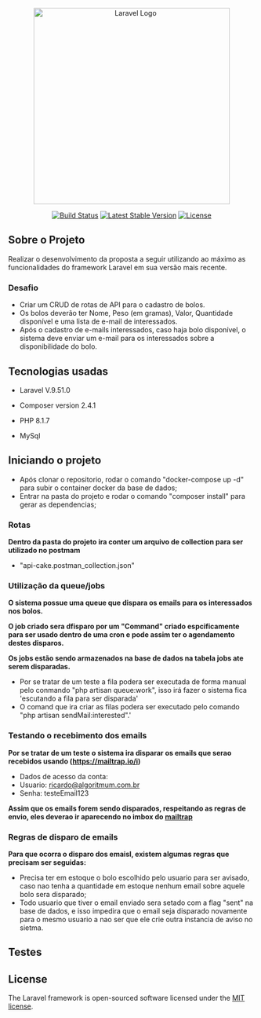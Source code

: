 <p align="center"><a href="https://laravel.com" target="_blank"><img src="https://www.checklistfacil.com/wp-content/uploads/2022/07/logo_checklist_facil.webp" width="400" alt="Laravel Logo"></a></p>

<p align="center">
<a href="https://github.com/laravel/framework/actions"><img src="https://github.com/laravel/framework/workflows/tests/badge.svg" alt="Build Status"></a>
<a href="https://packagist.org/packages/laravel/framework"><img src="https://img.shields.io/packagist/v/laravel/framework" alt="Latest Stable Version"></a>
<a href="https://packagist.org/packages/laravel/framework"><img src="https://img.shields.io/packagist/l/laravel/framework" alt="License"></a>
</p>

## Sobre o Projeto

Realizar o desenvolvimento da proposta a seguir utilizando ao máximo as funcionalidades
do framework Laravel em sua versão mais recente.

### Desafio
- Criar um CRUD de rotas de API para o cadastro de bolos.
- Os bolos deverão ter Nome, Peso (em gramas), Valor, Quantidade disponível e uma lista
  de e-mail de interessados.
- Após o cadastro de e-mails interessados, caso haja bolo disponível, o sistema deve enviar
  um e-mail para os interessados sobre a disponibilidade do bolo.

## Tecnologias usadas

- Laravel V.9.51.0

- Composer version 2.4.1

- PHP 8.1.7

- MySql
## Iniciando o projeto

- Após clonar o repositorio, rodar o comando "docker-compose up -d" para subir o container docker da base de dados;
- Entrar na pasta do projeto e rodar o comando "composer install" para gerar as dependencias;

### Rotas
**Dentro da pasta do projeto ira conter um arquivo de collection para ser utilizado no postmam**
- "api-cake.postman_collection.json"

### Utilização da queue/jobs
**O sistema possue uma queue que dispara os emails para os interessados nos bolos.**

**O job criado sera dfisparo por um "Command" criado espcificamente para ser usado dentro de uma cron e pode assim ter o agendamento destes disparos.**

**Os jobs estão sendo armazenados na base de dados na tabela jobs ate serem disparadas.**
- Por se tratar de um teste a fila podera ser executada de forma manual pelo conmando "php artisan queue:work", isso irá fazer o sistema fica 'escutando a fila para ser disparada'
- O comand que ira criar as filas podera ser executado pelo comando "php artisan sendMail:interested".'

### Testando o recebimento dos emails
**Por se tratar de um teste o sistema ira disparar os emails que serao recebidos usando (https://mailtrap.io/i)**
- Dados de acesso da conta:
- Usuario: ricardo@algoritmum.com.br
- Senha: testeEmail123

**Assim que os emails forem sendo disparados, respeitando as regras de envio, eles deverao ir aparecendo no imbox do [mailtrap](https://mailtrap.io/i)**

### Regras de disparo de emails
**Para que ocorra o disparo dos emaisl, existem algumas regras que precisam ser seguidas:**
- Precisa ter em estoque o bolo escolhido pelo usuario para ser avisado, caso nao tenha a quantidade em estoque nenhum email sobre aquele bolo sera disparado;
- Todo usuario que tiver o email enviado sera setado com a flag "sent" na base de dados, e isso impedira que o email seja disparado novamente para o mesmo usuario a nao ser que ele crie outra instancia de aviso no sietma.


## Testes


## License

The Laravel framework is open-sourced software licensed under the [MIT license](https://opensource.org/licenses/MIT).
